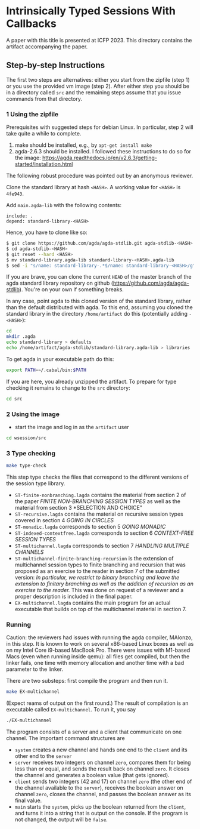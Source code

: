 # Intrinsically Typed Sessions With Callbacks

A paper with this title is presented at ICFP 2023.
This directory contains the artifact accompanying the paper.

## Step-by-step Instructions

The first two steps are alternatives: either you start from the
zipfile (step 1) or you use the provided vm image (step 2).
After either step you should be in a directory called `src` and the
remaining steps assume that you issue commands from that directory. 

### 1 Using the zipfile

Prerequisites with suggested steps for debian Linux. In particular,
step 2 will take quite a while to complete.

1. make should be installed, e.g., by `apt-get install make`
2. agda-2.6.3 should be installed. I followed these instructions to do
  so for the image: https://agda.readthedocs.io/en/v2.6.3/getting-started/installation.html

The following robust procedure was pointed out by an anonymous reviewer.

Clone the standard library at hash `<HASH>`. A working value for
`<HASH>` is `4fe943`.

Add `main.agda-lib` with the following contents:

```
include: .
depend: standard-library-<HASH>
```
Hence, you have to clone like so:
```bash
$ git clone https://github.com/agda/agda-stdlib.git agda-stdlib-<HASH>
$ cd agda-stdlib-<HASH>
$ git reset --hard <HASH>
$ mv standard-library.agda-lib standard-library-<HASH>.agda-lib
$ sed -i "s/name: standard-library-.*$/name: standard-library-<HASH>/g" standard-library-<HASH>.agda-lib
```

If you are brave, you can clone the current `HEAD` of the master
branch of the agda standard library repository on github
(https://github.com/agda/agda-stdlib). You're on your own if something
breaks. 


In any case, point agda to this cloned version of the standard library, rather than the
default distributed with agda.
 To this end, assuming you cloned the
standard library in the directory `/home/artifact` do this
(potentially adding `-<HASH>`):
```bash
cd
mkdir .agda
echo standard-library > defaults
echo /home/artifact/agda-stdlib/standard-library.agda-lib > libraries
```

To get agda in your executable path do this:

```bash
export PATH=~/.cabal/bin:$PATH
```

If you are here, you already unzipped the artifact. To prepare for
type checking it remains to change to the `src` directory:

```bash
cd src
```

### 2 Using the image

* start the image and log in as the `artifact` user

```bash
cd wsession/src
```

### 3 Type checking

```bash
make type-check
```

This step type checks the files that correspond to the different
versions of the session type library.

* `ST-finite-nonbranching.lagda` contains the material from section 2 of the
  paper *FINITE NON-BRANCHING SESSION TYPES* as well as the material
  from section 3 *SELECTION AND CHOICE"
* `ST-recursive.lagda` contains the material on recursive session
  types covered in section 4 *GOING IN CIRCLES*
* `ST-monadic.lagda` corresponds to section 5 *GOING MONADIC*
* `ST-indexed-contextfree.lagda` corresponds to section 6
  *CONTEXT-FREE SESSION TYPES*
* `ST-multichannel.lagda` corresponds to section 7 *HANDLING MULTIPLE
  CHANNELS*
* `ST-multichannel-finite-branching-recursion` is the extension of
  multichannel session types to finite branching and recursion that
  was proposed as an exercise to the reader in section 7 of the
  submitted version: _In particular, we restrict to binary branching and leave the extension
  to finitary branching as well as the addition of recursion as an
  exercise to the reader._ This was done on request of a reviewer and
  a proper description is included in the final paper.
* `EX-multichannel.lagda` contains the main program for an actual
  executable that builds on top of the multichannel material in
  section 7.

### Running

Caution: the reviewers had issues with running the agda compiler,
MAlonzo, in this step. It is known to work on several x86-based Linux
boxes as well as on my Intel Core i9-based MacBook Pro. There were
issues with M1-based Macs (even when running inside qemu): all files
get compiled, but then the linker fails, one time with memory
allocation and another time with a bad parameter to the linker.

There are two substeps: first compile the program and then run it.

```bash
make EX-multichannel
```

(Expect reams of output on the first round.)
The result of compilation is an executable called `EX-multichannel`.
To run it, you say

```bash
./EX-multichannel
```

The program consists of a server and a client that communicate on one
channel.  The important command structures are

* `system` creates a new channel and hands one end to the `client` and
  its other end to the `server`
* `server` receives two integers on channel `zero`, compares them for
  being less than or equal, and sends the result back on channel
  `zero`. It closes the channel and generates a boolean value (that
  gets ignored).
* `client` sends two integers (42 and 17) on channel `zero` (the other
  end of the channel available to the `server`), receives the boolean
  answer on channel `zero`, closes the channel, and passes the boolean
  answer as its final value.
* `main` starts the `system`, picks up the boolean returned from
  the `client`, and turns it into a string that is output on the
  console. If the program is not changed, the output will be `false`.
